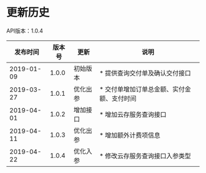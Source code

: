# 更新历史 #
API版本：1.0.4

|发布时间|版本号|更新|说明|
|---|---|---|---|
|2019-01-09|1.0.0|初始版本|* 提供查询交付单及确认交付接口|
|2019-03-27|1.0.1|优化出参|* 交付单增加订单总金额、实付金额、支付时间|
|2019-04-01|1.0.2|增加接口|* 增加云存服务查询接口|
|2019-04-11|1.0.3|优化出参|* 增加额外计费项信息|
|2019-04-22|1.0.4|优化入参|* 修改云存服务查询接口入参类型|
